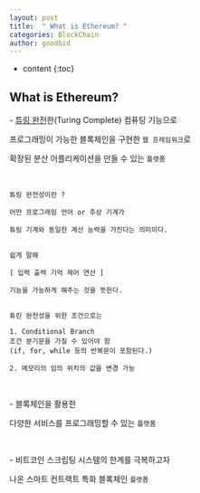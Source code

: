 ```yaml
---
layout: post
title:  " What is Ethereum? "
categories: BlockChain
author: goodGid
---
```

* content
{:toc}

## What is Ethereum?

\- [튜링 완전](https://ko.wikipedia.org/wiki/%ED%8A%9C%EB%A7%81_%EC%99%84%EC%A0%84)한(Turing Complete) 컴퓨팅 기능으로 

프로그래밍이 가능한 블록체인을 구현한 `웹 프레임워크`로 

확장된 분산 어플리케이션을 만들 수 있는 `플랫폼`

<br>

```
튜링 완전성이란 ?

어떤 프로그래밍 언어 or 추상 기계가 

튜링 기계와 동일한 계산 능력을 가진다는 의미이다.


쉽게 말해

[ 입력 출력 기억 제어 연산 ] 

기능을 가능하게 해주는 것을 뜻한다.


튜린 완전성을 위한 조건으로는

1. Conditional Branch 
조건 분기문을 가질 수 있어야 함
(if, for, while 등의 반복문이 포함된다.)

2. 메모리의 임의 위치의 값을 변경 가능
```


<br>

\- 블록체인을 활용한 

다양한 서비스를 프로그래밍할 수 있는 `플랫폼`

<br>

\- 비트코인 스크립팅 시스템의 한계를 극복하고자

나온 스마트 컨트랙트 특화 블록체인 `플랫폼`

<br>



